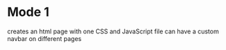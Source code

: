 # Mode 1

creates an html page with one CSS and JavaScript file
can have a custom navbar on different pages